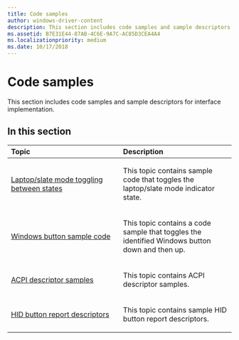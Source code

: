 ```yaml
---
title: Code samples
author: windows-driver-content
description: This section includes code samples and sample descriptors for interface implementation.
ms.assetid: B7E31E44-87AB-4C6E-9A7C-AC85D3CEA4A4
ms.localizationpriority: medium
ms.date: 10/17/2018
---
```


# Code samples


This section includes code samples and sample descriptors for interface implementation.

## <span id="in_this_section"></span>In this section


<table>
<colgroup>
<col width="50%" />
<col width="50%" />
</colgroup>
<thead>
<tr class="header">
<th align="left">Topic</th>
<th align="left">Description</th>
</tr>
</thead>
<tbody>
<tr class="odd">
<td align="left"><p><a href="laptop-slate-mode-toggling-between-states.md" data-raw-source="[Laptop/slate mode toggling between states](laptop-slate-mode-toggling-between-states.md)">Laptop/slate mode toggling between states</a></p></td>
<td align="left"><p>This topic contains sample code that toggles the laptop/slate mode indicator state.</p></td>
</tr>
<tr class="even">
<td align="left"><p><a href="windows-button-sample-code.md" data-raw-source="[Windows button sample code](windows-button-sample-code.md)">Windows button sample code</a></p></td>
<td align="left"><p>This topic contains a code sample that toggles the identified Windows button down and then up.</p></td>
</tr>
<tr class="odd">
<td align="left"><p><a href="acpi-descriptor-samples.md" data-raw-source="[ACPI descriptor samples](acpi-descriptor-samples.md)">ACPI descriptor samples</a></p></td>
<td align="left"><p>This topic contains ACPI descriptor samples.</p></td>
</tr>
<tr class="even">
<td align="left"><p><a href="hid-button-report-descriptors.md" data-raw-source="[HID button report descriptors](hid-button-report-descriptors.md)">HID button report descriptors</a></p></td>
<td align="left"><p>This topic contains sample HID button report descriptors.</p></td>
</tr>
</tbody>
</table>

 

 

 




